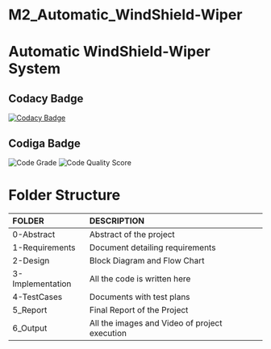 # M2_Automatic_WindShield-Wiper

# **Automatic WindShield-Wiper System**
## Codacy Badge
[![Codacy Badge](https://app.codacy.com/project/badge/Grade/5bdd529ae9c84667b6fe2e64bf0a0c4e)](https://www.codacy.com/gh/SyedZafrullah/M2_Automatic_WindShield-Wiper/dashboard?utm_source=github.com&amp;utm_medium=referral&amp;utm_content=SyedZafrullah/M2_Automatic_WindShield-Wiper&amp;utm_campaign=Badge_Grade)
## Codiga Badge 
![Code Grade](https://api.codiga.io/project/33176/status/svg)
![Code Quality Score](https://api.codiga.io/project/33176/score/svg)

	
# Folder Structure

|FOLDER|DESCRIPTION|
|:-----|:----------|
|0-Abstract|Abstract of the project|
|1-Requirements|Document detailing requirements|
|2-Design|Block Diagram and Flow Chart|
|3-Implementation|All the code is written here|
|4-TestCases|Documents with test plans|
|5_Report|Final Report of the Project|
|6_Output|All the images and Video of project execution|


